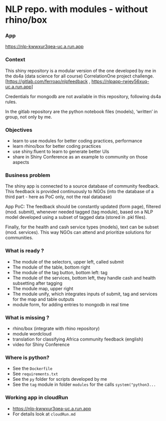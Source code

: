 NLP repo. with modules - without rhino/box
================

### App

<https://nlp-kwwxur3qea-uc.a.run.app>

### Context

This shiny repository is a modular version of the one developed by me in
the ds4a (data science for all course) CorrelationOne project challenge.
\[<https://gitlab.com/ferroao/nlpfeedback> ,
<https://nlpapp-rwjey56xuq-uc.a.run.app>\]

Credentials for mongodb are not available in this repository, following
ds4a rules.

In the gitlab repository are the python notebook files (models),
‘written’ in group, not only by me.

### Objectives

-   learn to use modules for better coding practices, performance
-   learn rhino/box for better coding practices
-   use shiny.fluent to learn to generate better UIs
-   share in Shiny Conference as an example to community on those
    aspects

### Business problem

The shiny app is connected to a source database of community feedback.
This feedback is provided continuously to NGOs (into the database of a
third part - here as PoC only, not the real database)

App PoC: The feedback should be constantly updated (form page), filtered
(mod. submit), whenever needed tagged (tag module), based on a NLP model
developed using a subset of tagged data (stored in .pkl files).

Finally, for the health and cash service types (models), text can be
subset (mod. services). This way NGOs can attend and prioritize
solutions for communities.

### What is ready ?

-   The module of the selectors, upper left, called submit
-   The module of the table, bottom right
-   The module of the tag button, bottom left: tag
-   The module of the services, bottom left, they handle cash and health
    subsetting after tagging
-   The module map, upper right
-   The module unify, which integrates inputs of submit, tag and
    services for the map and table outputs
-   module form, for adding entries to mongodb in real time

### What is missing ?

-   rhino/box (integrate with rhino repository)
-   module wordcloud
-   translation for classifying Africa community feedback (english)
-   video for Shiny Conference

### Where is python?

-   See the `Dockerfile`
-   See `requirements.txt`
-   See the `py` folder for scripts developed by me
-   See the `tag` module in folder `modules` for the calls
    `system("python3...`

### Working app in cloudRun

-   <https://nlp-kwwxur3qea-uc.a.run.app>
-   For details look at `cloudRun.md`
